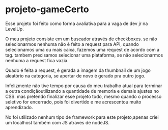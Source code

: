 # projeto-gameCerto

Esse projeto foi feito como forma avaliativa para a vaga de dev jr na LevelUp.

O meu projeto consiste em um buscador através de checkboxes. se não selecionarmos nenhuma não é feito a request para API, quando selecionamos uma ou mais caixa, fazemos uma request de acordo com a tag. tambem precisamos selecionar uma plataforma, se não selecionarmos nenhuma a request fica vazia.

Quado é feita a request, é gerada a imagem da thumbnail de um jogo aleatório na categoria, se apertar de novo é gerado pra outro jogo.


Infelizmente não tive tempo por causa do meu trabalho atual para terminar a outra condiçãoutilizando a quantidade de memoria e demais ajustes no CSS. mas pretendo finalizar esse projeto todo, mesmo quando o processo seletivo for encerrado, pois foi divertido e me acrescentou muito aprendizado.

No foi utilizado nenhum tipo de framework para este projeto,apenas criei um localhost também com JS atraves de nodeJS.
